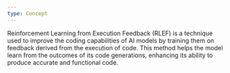 ```yaml
---
type: Concept
---
```


Reinforcement Learning from Execution Feedback (RLEF) is a technique used to improve the coding capabilities of AI models by training them on feedback derived from the execution of code. This method helps the model learn from the outcomes of its code generations, enhancing its ability to produce accurate and functional code.